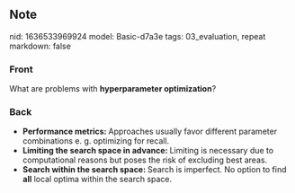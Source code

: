 ## Note
nid: 1636533969924
model: Basic-d7a3e
tags: 03_evaluation, repeat
markdown: false

### Front
What are problems with <b>hyperparameter optimization</b>?

### Back
<ul><li><strong>Performance metrics: </strong>Approaches usually favor different parameter combinations e. g. optimizing for recall.</li><li><strong>Limiting the search space in advance: </strong>Limiting is necessary due to computational reasons but poses the risk of excluding best areas.</li><li><strong>Search within the search space: </strong>Search is imperfect. No option to find <b>all</b> local optima within the search space. </li></ul>
